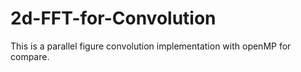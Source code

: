 # 2d-FFT-for-Convolution
This is a parallel figure convolution implementation with openMP for compare. 
